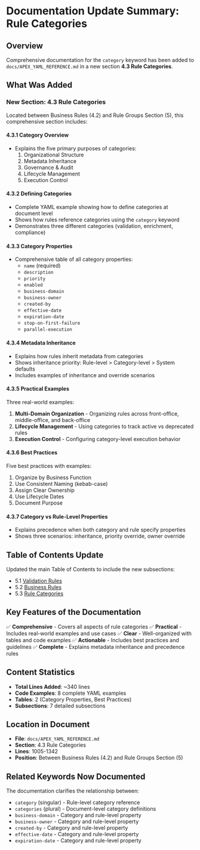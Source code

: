 # Documentation Update Summary: Rule Categories

## Overview
Comprehensive documentation for the `category` keyword has been added to `docs/APEX_YAML_REFERENCE.md` in a new section **4.3 Rule Categories**.

## What Was Added

### New Section: 4.3 Rule Categories
Located between Business Rules (4.2) and Rule Groups Section (5), this comprehensive section includes:

#### 4.3.1 Category Overview
- Explains the five primary purposes of categories:
  1. Organizational Structure
  2. Metadata Inheritance
  3. Governance & Audit
  4. Lifecycle Management
  5. Execution Control

#### 4.3.2 Defining Categories
- Complete YAML example showing how to define categories at document level
- Shows how rules reference categories using the `category` keyword
- Demonstrates three different categories (validation, enrichment, compliance)

#### 4.3.3 Category Properties
- Comprehensive table of all category properties:
  - `name` (required)
  - `description`
  - `priority`
  - `enabled`
  - `business-domain`
  - `business-owner`
  - `created-by`
  - `effective-date`
  - `expiration-date`
  - `stop-on-first-failure`
  - `parallel-execution`

#### 4.3.4 Metadata Inheritance
- Explains how rules inherit metadata from categories
- Shows inheritance priority: Rule-level > Category-level > System defaults
- Includes examples of inheritance and override scenarios

#### 4.3.5 Practical Examples
Three real-world examples:
1. **Multi-Domain Organization** - Organizing rules across front-office, middle-office, and back-office
2. **Lifecycle Management** - Using categories to track active vs deprecated rules
3. **Execution Control** - Configuring category-level execution behavior

#### 4.3.6 Best Practices
Five best practices with examples:
1. Organize by Business Function
2. Use Consistent Naming (kebab-case)
3. Assign Clear Ownership
4. Use Lifecycle Dates
5. Document Purpose

#### 4.3.7 Category vs Rule-Level Properties
- Explains precedence when both category and rule specify properties
- Shows three scenarios: inheritance, priority override, owner override

## Table of Contents Update
Updated the main Table of Contents to include the new subsections:
- 5.1 [Validation Rules](#41-validation-rules)
- 5.2 [Business Rules](#42-business-rules)
- 5.3 [Rule Categories](#43-rule-categories)

## Key Features of the Documentation

✅ **Comprehensive** - Covers all aspects of rule categories
✅ **Practical** - Includes real-world examples and use cases
✅ **Clear** - Well-organized with tables and code examples
✅ **Actionable** - Includes best practices and guidelines
✅ **Complete** - Explains metadata inheritance and precedence rules

## Content Statistics
- **Total Lines Added**: ~340 lines
- **Code Examples**: 8 complete YAML examples
- **Tables**: 2 (Category Properties, Best Practices)
- **Subsections**: 7 detailed subsections

## Location in Document
- **File**: `docs/APEX_YAML_REFERENCE.md`
- **Section**: 4.3 Rule Categories
- **Lines**: 1005-1342
- **Position**: Between Business Rules (4.2) and Rule Groups Section (5)

## Related Keywords Now Documented
The documentation clarifies the relationship between:
- `category` (singular) - Rule-level category reference
- `categories` (plural) - Document-level category definitions
- `business-domain` - Category and rule-level property
- `business-owner` - Category and rule-level property
- `created-by` - Category and rule-level property
- `effective-date` - Category and rule-level property
- `expiration-date` - Category and rule-level property

